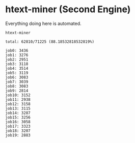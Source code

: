 # htext-miner (Second Engine)

Everything doing here is automated.

```
htext-miner

total: 62810/71225 (88.18532818532819%)

job0: 3436
job1: 3276
job2: 2951
job3: 3118
job4: 3514
job5: 3119
job6: 3083
job7: 3039
job8: 3083
job9: 2814
job10: 3152
job11: 2938
job12: 3158
job13: 3115
job14: 3287
job15: 3256
job16: 3058
job17: 3323
job18: 3207
job19: 2883
```